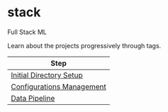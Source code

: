 # stack
Full Stack ML

Learn about the projects progressively through tags.

|Step|
|----|
|[Initial Directory Setup](https://github.com/Hg03/stack/tree/initial_directory)|
|[Configurations Management](https://github.com/Hg03/stack/tree/initial_configuration_management)|
|[Data Pipeline](https://github.com/Hg03/stack/tree/data_pipeline)|